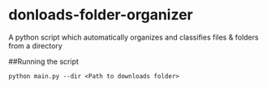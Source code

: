 # donloads-folder-organizer
A python script which automatically organizes and classifies files & folders from a directory

##Running the script
```
python main.py --dir <Path to downloads folder>
```
